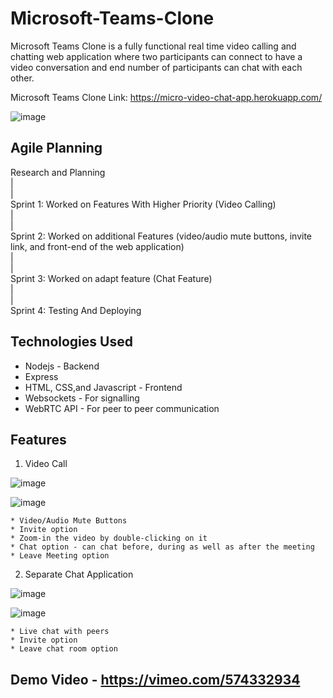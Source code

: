 # Microsoft-Teams-Clone

Microsoft Teams Clone is a fully functional real time video calling and chatting web application where two participants can connect to have a video conversation and end number of participants can chat with each other. 

Microsoft Teams Clone Link: https://micro-video-chat-app.herokuapp.com/

![image](https://user-images.githubusercontent.com/67540785/125330521-8440b500-e364-11eb-9a2e-d167cd33c5ca.png)

## Agile Planning

Research and Planning<br/>
         |<br/>
         |<br/>
Sprint 1: Worked on Features With Higher Priority (Video Calling)<br/>
         |<br/>
         |<br/>
Sprint 2: Worked on additional Features (video/audio mute buttons, invite link, and front-end of the web application)<br/>
         |<br/>
         |<br/>
Sprint 3: Worked on adapt feature (Chat Feature)<br/>
         |<br/>
         |<br/>
Sprint 4: Testing And Deploying

## Technologies Used

* Nodejs - Backend
* Express
* HTML, CSS,and Javascript - Frontend
* Websockets - For signalling
* WebRTC API - For peer to peer communication

## Features
 1. Video Call 
 
 ![image](https://user-images.githubusercontent.com/67540785/125332423-a804fa80-e366-11eb-8154-1c95f8045af3.png)
 
 ![image](https://user-images.githubusercontent.com/67540785/125333706-3037cf80-e368-11eb-8512-627fa5a8b645.png)

    * Video/Audio Mute Buttons
    * Invite option
    * Zoom-in the video by double-clicking on it
    * Chat option - can chat before, during as well as after the meeting
    * Leave Meeting option 
    
 2. Separate Chat Application
 
 ![image](https://user-images.githubusercontent.com/67540785/125332936-41341100-e367-11eb-8fd6-61cd411e45d8.png)

 ![image](https://user-images.githubusercontent.com/67540785/125333085-70e31900-e367-11eb-9d98-145b39e3634a.png)

    * Live chat with peers
    * Invite option
    * Leave chat room option
    

## Demo Video - https://vimeo.com/574332934
